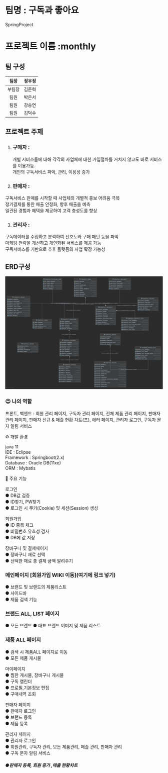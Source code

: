 # 팀명 : 구독과 좋아요 
SpringProject

# 프로젝트 이름 :monthly
## 팀 구성

|팀장|정우정|           
|:--:|:--:|
|부팀장|김준혁|
|팀원|박은서|
|팀원|강승연|
|팀원|김덕수|


## 프로젝트 주제 

1. ###  구매자 :
    개별 서비스들에 대해 각각의 사업체에 대한 가입절차를 거치지 않고도 바로 서비스를 이용가능. <br/>
개인의 구독서비스 파악, 관리, 이용성 증가

2. ###  판매자 :
 구독서비스 판매를 시작할 때 사업체의 개별적 홍보 어려움 극복<br/>
정기결제를 통한 매출 안정화, 향후 매출을 예측<br/>
일관된 경험과 혜택을 제공하여 고객 충성도를 향상

3. ### 관리자 :
  구독데이터를 수집하고 분석하여 선호도와 구매 패턴 등을 파악 <br/>
마케팅 전략을 개선하고 개인화된 서비스를 제공 가능<br/>
구독서비스를 기반으로 추후 플랫폼의 사업 확장 가능성

## ERD구성
![monthly ERD 구성](https://github.com/nsoe12/monthly/blob/a40527b6f361c3820ca2868f22e5bebd9cbf1726/erd.png)


### 😉 나의 역할 <br/>
프론트, 백엔드 :  회원 관리 페이지, 구독자 관리 페이지, 전체 제품 관리 페이지, 판매자 관리 페이지, 판매자 신규 & 매출 현황 차트(프), 에러 페이지, 관리자 로그인, 구독자 문자 알림 서비스


⚙️ 개발 환경

java 11  <br/>
IDE : Eclipse <br/>
Framework : Springboot(2.x) <br/>
Database : Oracle DB(11xe) <br/>
ORM : Mybatis


📌 주요 기능 <br/>

로그인 <br/> 
● DB값 검증 <br/>
● ID찾기, PW찾기 <br/>
● 로그인 시 쿠키(Cookie) 및 세션(Session) 생성 <br/>

회원가입 <br/>
● ID 중복 체크 <br/>
● 비밀번호 유효성 검사 <br/>
● DB에 값 저장 <br/>

장바구니 및 결제페이지 <br/>
● 장바구니 재료 선택 <br/>
● 선택한 재료 총 결제 금액 알려주기 <br/>

### 메인페이지  [회원가입 WIKI 이동](여기에 링크 넣기)  <br/>
● 브랜드 및 브랜드의 제품리스트 <br/>
● 사이드바<br/>
● 제품 검색 기능 <br/>

### 브랜드 ALL, LIST 페이지<br/>
● 모든 브랜드 
● 대표 브랜드 이미지 및 제품 리스트

### 제품 ALL 페이지 <br/>
● 검색 시 제품ALL 페이지로 이동 <br/>
● 모든 제품 게시물 <br/> 

마이페이지 <br/>
● 찜한 게시물, 장바구니 게시물 <br/>
● 구독 캘린더 <br/>
● 프로필,기본정보 편집 <br/>
● 구매내역 조회 <br/>

판매자 페이지<br/>
● 판매자 로그인 <br/>
● 브랜드 등록 <br/>
● 제품 등록 <br/> 

관리자 페이지<br/>
● 관리자 로그인 <br/>
● 회원관리, 구독자 관리, 모든 제품관리, 매출 관리, 판매자 관리<br/>
● 구독 문자 알림 서비스
##### ●판매자 등록, 회원 증가 ,매출 현황차트


